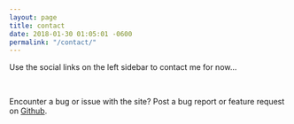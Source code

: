 ```yaml
---
layout: page
title: contact
date: 2018-01-30 01:05:01 -0600
permalink: "/contact/"
---
```


Use the social links on the left sidebar to contact me for now...

<br>

Encounter a bug or issue with the site? Post a bug report or feature request on [Github](https://github.com/BrandonLee24/BrandonLee24.github.io).
